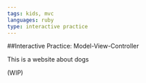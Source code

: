 ```yaml
---
tags: kids, mvc
languages: ruby
type: interactive practice
---
```


##Interactive Practice: Model-View-Controller

This is a website about dogs

(WIP)



